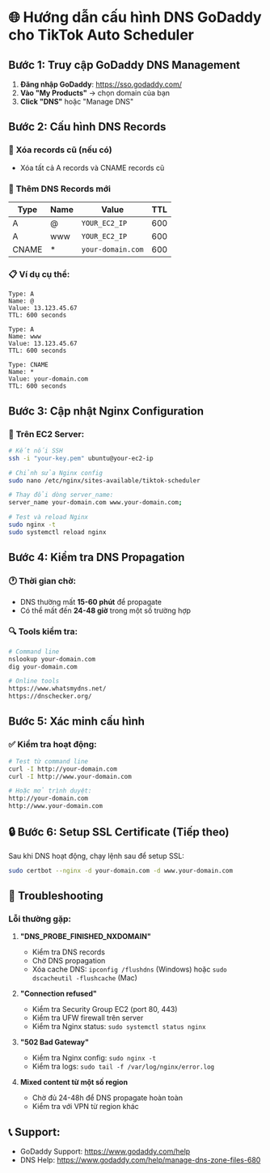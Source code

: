 # 🌐 Hướng dẫn cấu hình DNS GoDaddy cho TikTok Auto Scheduler

## Bước 1: Truy cập GoDaddy DNS Management

1. **Đăng nhập GoDaddy**: https://sso.godaddy.com/
2. **Vào "My Products"** → chọn domain của bạn
3. **Click "DNS"** hoặc "Manage DNS"

## Bước 2: Cấu hình DNS Records

### 🎯 **Xóa records cũ (nếu có)**
- Xóa tất cả A records và CNAME records cũ

### 📝 **Thêm DNS Records mới**

| Type | Name | Value | TTL |
|------|------|-------|-----|
| A | @ | `YOUR_EC2_IP` | 600 |
| A | www | `YOUR_EC2_IP` | 600 |
| CNAME | * | `your-domain.com` | 600 |

### 📋 **Ví dụ cụ thể:**
```
Type: A
Name: @
Value: 13.123.45.67
TTL: 600 seconds

Type: A  
Name: www
Value: 13.123.45.67
TTL: 600 seconds

Type: CNAME
Name: *
Value: your-domain.com
TTL: 600 seconds
```

## Bước 3: Cập nhật Nginx Configuration

### 🔧 **Trên EC2 Server:**
```bash
# Kết nối SSH
ssh -i "your-key.pem" ubuntu@your-ec2-ip

# Chỉnh sửa Nginx config
sudo nano /etc/nginx/sites-available/tiktok-scheduler

# Thay đổi dòng server_name:
server_name your-domain.com www.your-domain.com;

# Test và reload Nginx
sudo nginx -t
sudo systemctl reload nginx
```

## Bước 4: Kiểm tra DNS Propagation

### 🕐 **Thời gian chờ:**
- DNS thường mất **15-60 phút** để propagate
- Có thể mất đến **24-48 giờ** trong một số trường hợp

### 🔍 **Tools kiểm tra:**
```bash
# Command line
nslookup your-domain.com
dig your-domain.com

# Online tools
https://www.whatsmydns.net/
https://dnschecker.org/
```

## Bước 5: Xác minh cấu hình

### ✅ **Kiểm tra hoạt động:**
```bash
# Test từ command line
curl -I http://your-domain.com
curl -I http://www.your-domain.com

# Hoặc mở trình duyệt:
http://your-domain.com
http://www.your-domain.com
```

## 🔒 **Bước 6: Setup SSL Certificate (Tiếp theo)**

Sau khi DNS hoạt động, chạy lệnh sau để setup SSL:
```bash
sudo certbot --nginx -d your-domain.com -d www.your-domain.com
```

## 🚨 **Troubleshooting**

### **Lỗi thường gặp:**

1. **"DNS_PROBE_FINISHED_NXDOMAIN"**
   - Kiểm tra DNS records
   - Chờ DNS propagation
   - Xóa cache DNS: `ipconfig /flushdns` (Windows) hoặc `sudo dscacheutil -flushcache` (Mac)

2. **"Connection refused"**
   - Kiểm tra Security Group EC2 (port 80, 443)
   - Kiểm tra UFW firewall trên server
   - Kiểm tra Nginx status: `sudo systemctl status nginx`

3. **"502 Bad Gateway"**
   - Kiểm tra Nginx config: `sudo nginx -t`
   - Kiểm tra logs: `sudo tail -f /var/log/nginx/error.log`

4. **Mixed content từ một số region**
   - Chờ đủ 24-48h để DNS propagate hoàn toàn
   - Kiểm tra với VPN từ region khác

## 📞 **Support:**
- GoDaddy Support: https://www.godaddy.com/help
- DNS Help: https://www.godaddy.com/help/manage-dns-zone-files-680

